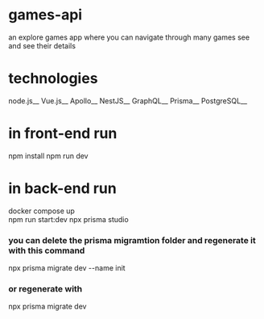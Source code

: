 # games-api
an explore games app where you can navigate through many games see and see their details

# technologies 
node.js__
Vue.js__
Apollo__
NestJS__
GraphQL__
Prisma__
PostgreSQL__

# in front-end run
npm install
npm run dev

# in back-end run
docker compose up               
npm run start:dev
npx prisma studio               

### you can delete the prisma migramtion folder and regenerate it with this command
npx prisma migrate dev --name init

### or regenerate with
npx prisma migrate dev
